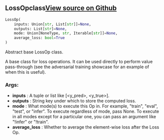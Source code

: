 ## LossOp<span class="tag">class</span><a class="sourcelink" href=https://github.com/fastestimator/fastestimator/blob/r1.1/fastestimator/op/tensorop/loss/loss.py/#L20-L56>View source on Github</a>
```python
LossOp(
	inputs: Union[str, List[str]]=None,
	outputs: List[str]=None,
	mode: Union[NoneType, str, Iterable[str]]=None,
	average_loss: bool=True
)
```
Abstract base LossOp class.

A base class for loss operations. It can be used directly to perform value pass-through (see the adversarial
training showcase for an example of when this is useful).


<h3>Args:</h3>

* **inputs** :  A tuple or list like [<y_pred>, <y_true>].
* **outputs** :  String key under which to store the computed loss.
* **mode** :  What mode(s) to execute this Op in. For example, "train", "eval", "test", or "infer". To execute        regardless of mode, pass None. To execute in all modes except for a particular one, you can pass an argument        like "!infer" or "!train".
* **average_loss** :  Whether to average the element-wise loss after the Loss Op.



